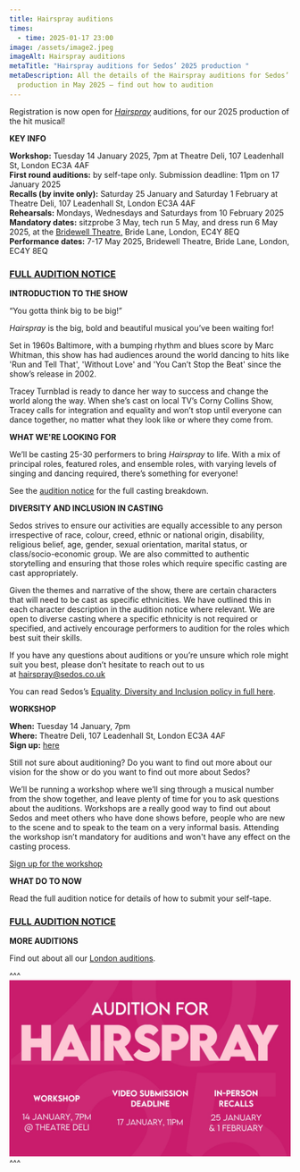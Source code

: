 ```yaml
---
title: Hairspray auditions
times:
  - time: 2025-01-17 23:00
image: /assets/image2.jpeg
imageAlt: Hairspray auditions
metaTitle: "Hairspray auditions for Sedos’ 2025 production "
metaDescription: All the details of the Hairspray auditions for Sedos’
  production in May 2025 – find out how to audition
---
```

Registration is now open for *[Hairspray](https://www.sedos.co.uk/shows/2025-hairspray-the-broadway-musical)* auditions, for our 2025 production of the hit musical!

**KEY INFO**

**Workshop:** Tuesday 14 January 2025, 7pm at Theatre Deli, 107 Leadenhall St, London EC3A 4AF\
**First round auditions:** by self-tape only. Submission deadline: 11pm on 17 January 2025\
**Recalls (by invite only):** Saturday 25 January and Saturday 1 February at Theatre Deli, 107 Leadenhall St, London EC3A 4AF\
**Rehearsals:** Mondays, Wednesdays and Saturdays from 10 February 2025\
**Mandatory dates:** sitzprobe 3 May, tech run 5 May, and dress run 6 May 2025, at the [Bridewell Theatre,](https://www.sedos.co.uk/venues/bridewell) Bride Lane, London, EC4Y 8EQ\
**Performance dates:** 7-17 May 2025, Bridewell Theatre, Bride Lane, London, EC4Y 8EQ

### **[FULL AUDITION NOTICE](https://drive.google.com/drive/folders/1aHu2QhRjtSrqWYDMnF0F7l_35PmIk6Z-)**

**INTRODUCTION TO THE SHOW**

“You gotta think big to be big!”

*Hairspray* is the big, bold and beautiful musical you’ve been waiting for!

Set in 1960s Baltimore, with a bumping rhythm and blues score by Marc Whitman, this show has had audiences around the world dancing to hits like 'Run and Tell That', 'Without Love' and 'You Can’t Stop the Beat' since the show’s release in 2002.

Tracey Turnblad is ready to dance her way to success and change the world along the way. When she’s cast on local TV’s Corny Collins Show, Tracey calls for integration and equality and won’t stop until everyone can dance together, no matter what they look like or where they come from.

**WHAT WE'RE LOOKING FOR**

We’ll be casting 25-30 performers to bring *Hairspray* to life. With a mix of principal roles, featured roles, and ensemble roles, with varying levels of singing and dancing required, there’s something for everyone!

See the [audition notice](https://drive.google.com/drive/folders/1aHu2QhRjtSrqWYDMnF0F7l_35PmIk6Z-) for the full casting breakdown.

**DIVERSITY AND INCLUSION IN CASTING**

Sedos strives to ensure our activities are equally accessible to any person irrespective of race, colour, creed, ethnic or national origin, disability, religious belief, age, gender, sexual orientation, marital status, or class/socio-economic group. We are also committed to authentic storytelling and ensuring that those roles which require specific casting are cast appropriately.

Given the themes and narrative of the show, there are certain characters that will need to be cast as specific ethnicities. We have outlined this in each character description in the audition notice where relevant. We are open to diverse casting where a specific ethnicity is not required or specified, and actively encourage performers to audition for the roles which best suit their skills.

If you have any questions about auditions or you’re unsure which role might suit you best, please don’t hesitate to reach out to us at [hairspray@sedos.co.uk](mailto:hairspray@sedos.co.uk)

You can read Sedos’s [Equality, Diversity and Inclusion policy in full here](https://www.sedos.co.uk/assets/policies/2023-12-edi-policy.pdf).

**WORKSHOP** 

**When:** Tuesday 14 January, 7pm\
**Where:** Theatre Deli, 107 Leadenhall St, London EC3A 4AF \
**Sign up:** [here]([https://membership.​sedos.co.uk/signup/134](https://membership.sedos.co.uk/signup/134))

Still not sure about auditioning? Do you want to find out more about our vision for the show or do you want to find out more about Sedos?

We’ll be running a workshop where we’ll sing through a musical number from the show together, and leave plenty of time for you to ask questions about the auditions. Workshops are a really good way to find out about Sedos and meet others who have done shows before, people who are new to the scene and to speak to the team on a very informal basis. Attending the workshop isn’t mandatory for auditions and won't have any effect on the casting process.

[Sign up for the workshop](https://membership.​sedos.co.uk/signup/134)

**WHAT DO TO NOW**

Read the full audition notice for details of how to submit your self-tape.

### **[FULL AUDITION NOTICE](https://drive.google.com/drive/folders/1aHu2QhRjtSrqWYDMnF0F7l_35PmIk6Z-)**

**MORE AUDITIONS**

Find out about all our [London auditions](https://www.sedos.co.uk/get-involved).

^^^
![Hairspray auditions](/assets/image0-3.jpeg)
^^^